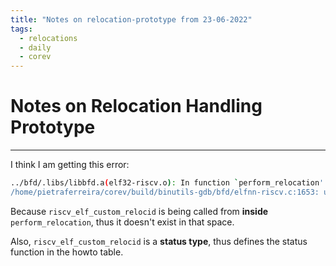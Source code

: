 ```yaml
---
title: "Notes on relocation-prototype from 23-06-2022"
tags:
  - relocations
  - daily
  - corev
---
```

# Notes on Relocation Handling Prototype
---
I think I am getting this error:

```bash
../bfd/.libs/libbfd.a(elf32-riscv.o): In function `perform_relocation':
/home/pietraferreira/corev/build/binutils-gdb/bfd/elfnn-riscv.c:1653: undefined reference to `riscv_elf_custom_relocid'
```

Because `riscv_elf_custom_relocid` is being called from **inside** `perform_relocation`, thus it doesn't exist in that space. 

Also, `riscv_elf_custom_relocid` is a **status type**, thus defines the status function in the howto table.